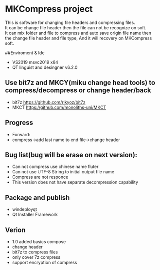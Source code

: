 # MKCompress project
This is software for changing file headers and compressing files.<br>
It can be change file header then the file can not be recognize on soft.<br>
It can mix folder and file to compress and auto save origin file name then the change file header and file type, And it will recovery on MKCompress soft.


##Enviroment & Ide
 - VS2019 msvc2019 x64
 - QT linguist and desingner v6.2.0

## Use bit7z and MKCY(miku change head tools) to compress/decompress or change header/back
 - bit7z https://github.com/rikyoz/bit7z
 - MKCT https://github.com/monoliths-uni/MKCT

## Progress
 - Forward:
  - compress->add last name to end file->change header

## Bug list(bug will be erase on next version):
 - Can not compress use chinese name fluter
 - Can not use UTF-8 String to initial output file name
 - Compress are not responce
 - This version does not have separate decompression capability


## Package and publish
 - windeployqt
 - Qt Installer Framework


## Verion
 - 1.0 added basics compose
  - change header
  - bit7z to compress files
   - only cover 7z compress
  - support encryption of compress